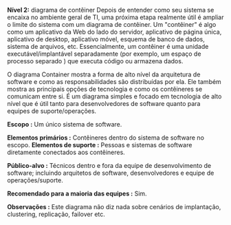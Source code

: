 **Nível 2:** diagrama de contêiner
Depois de entender como seu sistema se encaixa no ambiente geral de TI, uma próxima etapa realmente útil é ampliar o limite do sistema com um diagrama de contêiner. Um "contêiner" é algo como um aplicativo da Web do lado do servidor, aplicativo de página única, aplicativo de desktop, aplicativo móvel, esquema de banco de dados, sistema de arquivos, etc. Essencialmente, um contêiner é uma unidade executável/implantável separadamente (por exemplo, um espaço de processo separado ) que executa código ou armazena dados.

O diagrama Container mostra a forma de alto nível da arquitetura de software e como as responsabilidades são distribuídas por ela. Ele também mostra as principais opções de tecnologia e como os contêineres se comunicam entre si. É um diagrama simples e focado em tecnologia de alto nível que é útil tanto para desenvolvedores de software quanto para equipes de suporte/operações.

**Escopo :** Um único sistema de software.

**Elementos primários :** Contêineres dentro do sistema de software no escopo.
**Elementos de suporte :** Pessoas e sistemas de software diretamente conectados aos contêineres.

**Público-alvo :** Técnicos dentro e fora da equipe de desenvolvimento de software; incluindo arquitetos de software, desenvolvedores e equipe de operações/suporte.

**Recomendado para a maioria das equipes :** Sim.

**Observações :** Este diagrama não diz nada sobre cenários de implantação, clustering, replicação, failover etc.